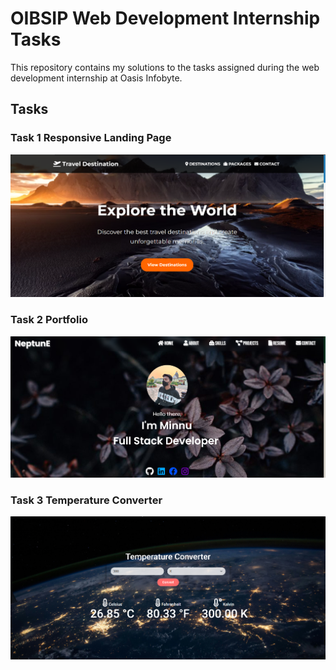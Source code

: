 # OIBSIP Web Development Internship Tasks

This repository contains my solutions to the tasks assigned during the web development internship at Oasis Infobyte.

## Tasks

### Task 1 Responsive Landing Page

![Task 1 Screenshot](Assets/travel.png)

### Task 2 Portfolio

![Task 2 Screenshot](Assets/portfolio.png)

### Task 3 Temperature Converter

![Task 3 Screenshot](Assets/temp.png)
